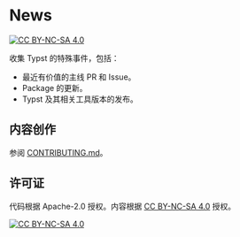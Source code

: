 # News

[![CC BY-NC-SA 4.0][cc-by-nc-sa-shield]][cc-by-nc-sa]

收集 Typst 的特殊事件，包括：

- 最近有价值的主线 PR 和 Issue。
- Package 的更新。
- Typst 及其相关工具版本的发布。

## 内容创作

参阅 [CONTRIBUTING.md](CONTRIBUTING.md)。

## 许可证

代码根据 Apache-2.0 授权。内容根据 [CC BY-NC-SA 4.0][cc-by-nc-sa] 授权。

[![CC BY-NC-SA 4.0][cc-by-nc-sa-image]][cc-by-nc-sa]

[cc-by-nc-sa]: http://creativecommons.org/licenses/by-nc-sa/4.0/
[cc-by-nc-sa-image]: https://licensebuttons.net/l/by-nc-sa/4.0/88x31.png
[cc-by-nc-sa-shield]: https://img.shields.io/badge/License-CC%20BY--NC--SA%204.0-lightgrey.svg
